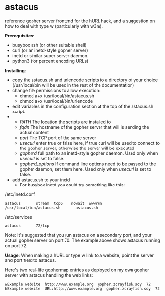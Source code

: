 # astacus
reference gopher server frontend for the hURL hack, and a suggestion on how to deal with type w (particularly with w3m).

**Prerequisites**:
* busybox ash (or other suitable shell)
* curl (or an inetd-style gopher server)
* inetd or similar super server daemon.
* python3 (for percent encoding URLs)

**Installing**:
* copy the astacus.sh and urlencode scripts to a directory of your choice (/usr/local/bin will be used in the rest of the documentation)
* change file permissions to allow execution: 
  * chmod a+x /usr/local/bin/astacus.sh
  * chmod a+x /usr/local/bin/urlencode
* edit variables in the configuration section at the top of the astacus.sh script:
* * _PATH_ The location the scripts are installed to
  * _fqdn_ The hostname of the gopher server that will is sending the actual content
  * _port_ The TCP port of the same server
  * _usecurl_ enter true or false here, if true curl will be used to connect to the gopher server, otherwise the server will be executed
  * _gopherd_ full path to an inetd-style gopher daemon. Used only when _usecurl_ is set to false.
  * _gopherd_options_ If command line options need to be passed to the gopher daemon, set them here. Used only when _usecurl_ is set to false.  
* add astacus.sh to your inetd
  * For busybox inetd you could try something like this:
    
/etc/inetd.conf
```
astacus       stream  tcp6    nowait  wwwrun  /usr/local/bin/astacus.sh       astacus.sh
```
/etc/services
```
astacus       72/tcp
```

Note: It's suggested that you run astacus on a secondary port, and your actual gopher server on port 70. The example above shows astacus running on port 72.

**Usage**:
When making a hURL or type w link to a website, point the server and port field to astacus.

Here's two real-life gophermap entries as deployed on my own gopher server with astacus handling the web links:
```
wExample website  http://www.example.org  gopher.zcrayfish.soy  72
hExample website  URL:http://www.example.org  gopher.zcrayfish.soy  72
```
